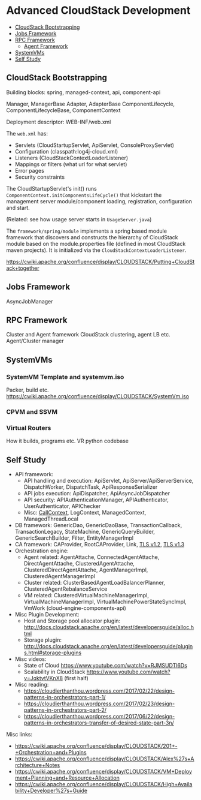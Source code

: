 # Advanced CloudStack Development

* [CloudStack Bootstrapping](#cloudstack-bootstrapping)
* [Jobs Framework](#jobs-framework)
* [RPC Framework](#rpc-framework)
  * [Agent Framework](#agent-framework)
* [SystemVMs](#systemvms)
* [Self Study](#self-study)

## CloudStack Bootstrapping

Building blocks: spring, managed-context, api, component-api

Manager, ManagerBase
Adapter, AdapterBase
ComponentLifecycle, ComponentLifecycleBase,
ComponentContext


Deployment descriptor: WEB-INF/web.xml

The `web.xml` has:
- Servlets (CloudStartupServlet, ApiServlet, ConsoleProxyServlet)
- Configuration (classpath:log4j-cloud.xml)
- Listeners (CloudStackContextLoaderListener)
- Mappings or filters (what url for what servlet)
- Error pages
- Security constraints

The CloudStartupServlet's init() runs
`ComponentContext.initComponentsLifeCycle()` that kickstart the management
server module/component loading, registration, configuration and start.

(Related: see how usage server starts in `UsageServer.java`)

The `framework/spring/module` implements a spring based module framework
that discovers and constructs the hierarchy of CloudStack module based on the
module.properties file (defined in most CloudStack maven projects). It is
initialized via the `CloudStackContextLoaderListener`.

https://cwiki.apache.org/confluence/display/CLOUDSTACK/Putting+CloudStack+together

## Jobs Framework

AsyncJobManager

## RPC Framework

Cluster and Agent framework
CloudStack clustering, agent LB etc. Agent/Cluster manager

## SystemVMs

### SystemVM Template and systemvm.iso

Packer, build etc.
https://cwiki.apache.org/confluence/display/CLOUDSTACK/SystemVm.iso

### CPVM and SSVM

### Virtual Routers

How it builds, programs etc.
VR python codebase

## Self Study

- API framework:
  - API handling and execution: ApiServlet, ApiServer/ApiServerService, DispatchWorker, DispatchTask, ApiResponseSerializer
  - API jobs execution: ApiDispatcher, ApiAsyncJobDispatcher
  - API security: APIAuthenticationManager, APIAuthenticator, UserAuthenticator, APIChecker
  - Misc: [CallContext](https://cwiki.apache.org/confluence/display/CLOUDSTACK/Using+CallContext), LogContext, ManagedContext, ManagedThreadLocal
- DB framework: GenericDao, GenericDaoBase, TransactionCallback, TransactionLegacy, StateMachine, GenericQueryBuilder, GenericSearchBuilder, Filter, EntityManagerImpl
- CA framework: CAProvider, RootCAProvider, Link, [TLS v1.2](https://tls.ulfheim.net), [TLS v1.3](https://tls13.ulfheim.net/)
- Orchestration engine:
  - Agent related: AgentAttache, ConnectedAgentAttache, DirectAgentAttache, ClusteredAgentAttache, ClusteredDirectAgentAttache, AgentManagerImpl, ClusteredAgentManagerImpl
  - Cluster related: ClusterBasedAgentLoadBalancerPlanner, ClusteredAgentRebalanceService
  - VM related: ClusteredVirtualMachineManagerImpl, VirtualMachineManagerImpl, VirtualMachinePowerStateSyncImpl, VmWork (cloud-engine-components-api)
- Misc Plugin Development:
  - Host and Storage pool allocator plugin: http://docs.cloudstack.apache.org/en/latest/developersguide/alloc.html
  - Storage plugin: http://docs.cloudstack.apache.org/en/latest/developersguide/plugins.html#storage-plugins
- Misc videos:
  - State of Cloud https://www.youtube.com/watch?v=RJMSUDTl6Ds
  - Scalability in CloudStack https://www.youtube.com/watch?v=JqktvtVKnX8 (first half)
- Misc reading:
  - https://cloudierthanthou.wordpress.com/2017/02/22/design-patterns-in-orchestrators-part-1/
  - https://cloudierthanthou.wordpress.com/2017/02/23/design-patterns-in-orchestrators-part-2/
  - https://cloudierthanthou.wordpress.com/2017/06/22/design-patterns-in-orchestrators-transfer-of-desired-state-part-3n/

Misc links:
- https://cwiki.apache.org/confluence/display/CLOUDSTACK/201+-+Orchestration+and+Plugins
- https://cwiki.apache.org/confluence/display/CLOUDSTACK/Alex%27s+Architecture+Notes
- https://cwiki.apache.org/confluence/display/CLOUDSTACK/VM+Deployment+Planning+and+Resource+Allocation
- https://cwiki.apache.org/confluence/display/CLOUDSTACK/High+Availability+Developer%27s+Guide
